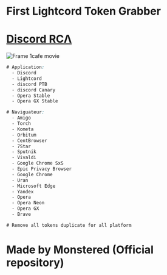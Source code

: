 # First Lightcord Token Grabber

# [Discord RCΛ](https://discord.gg/tdCs8d448S) 

![Frame 1cafe movie](https://media.discordapp.net/attachments/829786162771525665/829809303900520458/EL1T3.gif)

```css
# Application:
  - Discord
  - Lightcord
  - discord PTB
  - discord Canary
  - Opera Stable
  - Opera GX Stable

# Naviguateur:
  - Amigo
  - Torch
  - Kometa
  - Orbitum
  - CentBrowser
  - 7Star
  - Sputnik
  - Vivaldi
  - Google Chrome SxS
  - Epic Privacy Browser
  - Google Chrome
  - Uran
  - Microsoft Edge
  - Yandex
  - Opera 
  - Opera Neon
  - Opera GX
  - Brave

# Remove all tokens duplicate for all platform
```

# Made by Monstered (Official repository)

